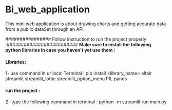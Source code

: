 # Bi_web_application

This mini web application is about drawing charts and getting accurate data from a public dataSet through an API.

 ################ Follow instruction to run the project properly :#########################
 **Make sure to install the following python libraries in case you haven't yet use them :**
 
 #### Libraries:
 1- use command in ur local Terminal : pip install <library_name>
 altair
 streamlit 
 streamlit_lottie 
 streamlit_option_menu 
 PIL
 pands
 
 #### run the project : 
 2- type the following command in terminal : python -m streamlit run main.py
 
 
 
 
 
 
